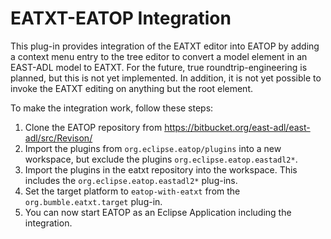 # EATXT-EATOP Integration

This plug-in provides integration of the EATXT editor into EATOP by adding a context menu entry to the tree editor to convert a model element in an EAST-ADL model to EATXT. For the future, true roundtrip-engineering is planned, but this is not yet implemented. In addition, it is not yet possible to invoke the EATXT editing on anything but the root element.

To make the integration work, follow these steps:

1. Clone the EATOP repository from https://bitbucket.org/east-adl/east-adl/src/Revison/
1. Import the plugins from `org.eclipse.eatop/plugins` into a new workspace, but exclude the plugins `org.eclipse.eatop.eastadl2*`.
1. Import the plugins in the eatxt repository into the workspace. This includes the `org.eclipse.eatop.eastadl2*` plug-ins.
1. Set the target platform to `eatop-with-eatxt` from the `org.bumble.eatxt.target` plug-in.
1. You can now start EATOP as an Eclipse Application including the integration.